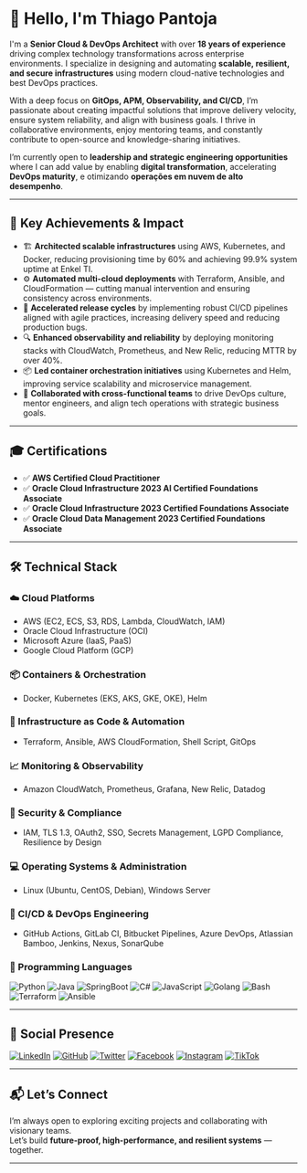 # 👋 Hello, I'm Thiago Pantoja

I'm a **Senior Cloud & DevOps Architect** with over **18 years of experience** driving complex technology transformations across enterprise environments. I specialize in designing and automating **scalable, resilient, and secure infrastructures** using modern cloud-native technologies and best DevOps practices.

With a deep focus on **GitOps, APM, Observability, and CI/CD**, I’m passionate about creating impactful solutions that improve delivery velocity, ensure system reliability, and align with business goals. I thrive in collaborative environments, enjoy mentoring teams, and constantly contribute to open-source and knowledge-sharing initiatives.

I’m currently open to **leadership and strategic engineering opportunities** where I can add value by enabling **digital transformation**, accelerating **DevOps maturity**, e otimizando **operações em nuvem de alto desempenho**.

---

## 🌟 Key Achievements & Impact

- 🏗️ **Architected scalable infrastructures** using AWS, Kubernetes, and Docker, reducing provisioning time by 60% and achieving 99.9% system uptime at Enkel TI.
- ⚙️ **Automated multi-cloud deployments** with Terraform, Ansible, and CloudFormation — cutting manual intervention and ensuring consistency across environments.
- 🚀 **Accelerated release cycles** by implementing robust CI/CD pipelines aligned with agile practices, increasing delivery speed and reducing production bugs.
- 🔍 **Enhanced observability and reliability** by deploying monitoring stacks with CloudWatch, Prometheus, and New Relic, reducing MTTR by over 40%.
- 📦 **Led container orchestration initiatives** using Kubernetes and Helm, improving service scalability and microservice management.
- 🤝 **Collaborated with cross-functional teams** to drive DevOps culture, mentor engineers, and align tech operations with strategic business goals.

---

## 🎓 Certifications

- ✅ **AWS Certified Cloud Practitioner**
- ✅ **Oracle Cloud Infrastructure 2023 AI Certified Foundations Associate**
- ✅ **Oracle Cloud Infrastructure 2023 Certified Foundations Associate**
- ✅ **Oracle Cloud Data Management 2023 Certified Foundations Associate**

---

## 🛠️ Technical Stack

### ☁️ Cloud Platforms
- AWS (EC2, ECS, S3, RDS, Lambda, CloudWatch, IAM)
- Oracle Cloud Infrastructure (OCI)
- Microsoft Azure (IaaS, PaaS)
- Google Cloud Platform (GCP)

### 📦 Containers & Orchestration
- Docker, Kubernetes (EKS, AKS, GKE, OKE), Helm

### 🧱 Infrastructure as Code & Automation
- Terraform, Ansible, AWS CloudFormation, Shell Script, GitOps

### 📈 Monitoring & Observability
- Amazon CloudWatch, Prometheus, Grafana, New Relic, Datadog

### 🔐 Security & Compliance
- IAM, TLS 1.3, OAuth2, SSO, Secrets Management, LGPD Compliance, Resilience by Design

### 💻 Operating Systems & Administration
- Linux (Ubuntu, CentOS, Debian), Windows Server

### 🚀 CI/CD & DevOps Engineering
- GitHub Actions, GitLab CI, Bitbucket Pipelines, Azure DevOps, Atlassian Bamboo, Jenkins, Nexus, SonarQube

### 💬 Programming Languages
![Python](https://img.shields.io/badge/Python-3776AB?style=for-the-badge&logo=python&logoColor=white)
![Java](https://img.shields.io/badge/Java-ED8B00?style=for-the-badge&logo=java&logoColor=white)
![SpringBoot](https://img.shields.io/badge/Spring_Boot-6DB33F?style=for-the-badge&logo=spring-boot&logoColor=white)
![C#](https://img.shields.io/badge/C%23-239120?style=for-the-badge&logo=c-sharp&logoColor=white)
![JavaScript](https://img.shields.io/badge/JavaScript-F7DF1E?style=for-the-badge&logo=javascript&logoColor=black)
![Golang](https://img.shields.io/badge/Go-00ADD8?style=for-the-badge&logo=go&logoColor=white)
![Bash](https://img.shields.io/badge/Shell_Script-121011?style=for-the-badge&logo=gnu-bash&logoColor=white)
![Terraform](https://img.shields.io/badge/Terraform-7B42BC?style=for-the-badge&logo=terraform&logoColor=white)
![Ansible](https://img.shields.io/badge/Ansible-EE0000?style=for-the-badge&logo=ansible&logoColor=white)

---

## 📢 Social Presence

[![LinkedIn](https://img.shields.io/badge/LinkedIn-0A66C2?style=for-the-badge&logo=linkedin&logoColor=white)](https://linkedin.com/in/thiagorpapntoja)
[![GitHub](https://img.shields.io/badge/GitHub-000?style=for-the-badge&logo=github&logoColor=white)](https://github.com/thiagorodriguespantoja)
[![Twitter](https://img.shields.io/badge/Twitter-1DA1F2?style=for-the-badge&logo=twitter&logoColor=white)](https://twitter.com/othiagorpantoja)
[![Facebook](https://img.shields.io/badge/Facebook-1877F2?style=for-the-badge&logo=facebook&logoColor=white)](https://facebook.com/thiagorpantoja)
[![Instagram](https://img.shields.io/badge/Instagram-E4405F?style=for-the-badge&logo=instagram&logoColor=white)](https://instagram.com/euthiagorpantoja)
[![TikTok](https://img.shields.io/badge/TikTok-000000?style=for-the-badge&logo=tiktok&logoColor=white)](https://tiktok.com/@euthiagorpantoja)

---

## 📬 Let’s Connect

I’m always open to exploring exciting projects and collaborating with visionary teams.  
Let’s build **future-proof, high-performance, and resilient systems** — together.

---
